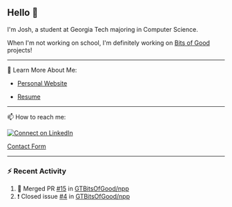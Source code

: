 ## Hello 👋

I'm Josh, a student at Georgia Tech majoring in Computer Science.

When I'm not working on school, I'm definitely working on [Bits of Good](https://bitsofgood.org) projects!

---

📖 Learn More About Me:

* [Personal Website](https://mcfarl.in)

* [Resume](https://www.dropbox.com/s/xak4fdv0h2ghhhy/JoshuaMcFarlin_Resume.pdf?dl=0)

---

📫 How to reach me:

[![Connect on LinkedIn](https://img.shields.io/badge/--linkedin?label=LinkedIn&logo=LinkedIn&style=social)](https://www.linkedin.com/in/joshmcfarlin)

[Contact Form](https://mcfarl.in/contact)

---

### :zap: Recent Activity

<!--START_SECTION:activity-->
1. 🎉 Merged PR [#15](https://github.com//GTBitsOfGood/npp/pull/15) in [GTBitsOfGood/npp](https://github.com//GTBitsOfGood/npp)
2. ❗️ Closed issue [#4](https://github.com//GTBitsOfGood/npp/issues/4) in [GTBitsOfGood/npp](https://github.com//GTBitsOfGood/npp)
<!--END_SECTION:activity-->
